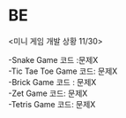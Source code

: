# BE
<미니 게임 개발 상황 11/30><br>

-Snake Game 코드 :문제X<br>
-Tic Tae Toe Game 코드: 문제X<br>
-Brick Game 코드 : 문제X<br>
-Zet Game 코드: 문제X<br>
-Tetris Game 코드: 문제X